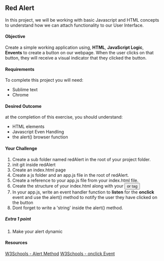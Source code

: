 <h2>Red Alert</h2>

<p>In this project, we will be working with basic Javascript and HTML concepts to understand how we can attach functionality to our User Interface.</p>

<h4>Objective</h4>
<p>Create a simple working application using, <b>HTML</b>, <b>JavaScript Logic</b>, <b>Envents</b> to create a button on our webpage. When the user clicks on that button, they will receive a visual indicator that they clicked the button.</p>

<h4>Requirements</h4>
<p>To complete this project you will need:</p>
<ul>
  <li>Sublime text</li>
  <li>Chrome</li>
</ul>

<h4>Desired Outcome</h4>
<p>at the completion of this exercise, you should understand:</p>
<ul>
  <li>HTML elements</li>
  <li>Javascript Even Handling</li>
  <li>the alert() browser function</li>
</ul>

<h4>Your Challenge</h4>
<ol>
  <li>Create a sub folder named redAlert in the root of your project folder.</li>
  <li>init git inside redAlert</li>
  <li>Create an index.html page</li>
  <li>Create a js folder and an app.js file in the root of redAlert.</li>
  <li>Create a reference to your app.js file from your index.html file.</li>
  <li>Create the structure of your index.html along with your <button> or <a> tag</li>
  <li>In your app.js, write an event handler function to <b>listen</b> for the <b>onclick</b> event and use the alert() method to notify the user they have clicked on the button</li>
  <li>Dont forget to write a 'string' inside the alert() method.</li>
</ol>

<h5>Extra 1 point</h5>
<ol>
  <li>Make your alert dynamic</li>
</ol>

<h4>Resources</h4>
<a href="http://www.w3schools.com/jsref/met_win_alert.asp">W3Schools - Alert Method</a>
<a href="http://www.w3schools.com/jsref/event_onclick.asp">W3Schools - onclick Event </a>
